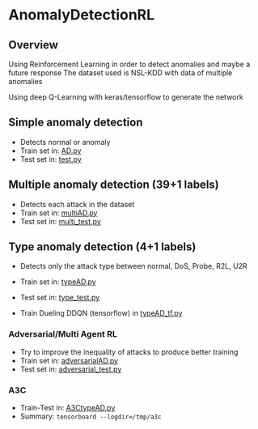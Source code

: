 # AnomalyDetectionRL


## Overview
Using Reinforcement Learning in order to detect anomalies and maybe a future response
The dataset used is NSL-KDD with data of multiple anomalies

Using deep Q-Learning with keras/tensorflow to generate the network
## Simple anomaly detection
- Detects normal or anomaly
- Train set in: [AD.py](https://github.com/gcamfer/Anomaly-ReactionRL/blob/master/estimators/Simple/AD.py)
- Test set in: [test.py](https://github.com/gcamfer/Anomaly-ReactionRL/blob/master/estimators/Simple/test.py)

## Multiple anomaly detection (39+1 labels)
- Detects each attack in the dataset
- Train set in: [multiAD.py](https://github.com/gcamfer/Anomaly-ReactionRL/blob/master/estimators/Multiple/multiAD.py)
- Test set in: [multi_test.py](https://github.com/gcamfer/Anomaly-ReactionRL/blob/master/estimators/Multiple/multi_test.py)

## Type anomaly detection (4+1 labels)
- Detects only the attack type between normal, DoS, Probe, R2L, U2R
- Train set in: [typeAD.py](https://github.com/gcamfer/Anomaly-ReactionRL/blob/master/estimators/Type/typeAD.py)
- Test set in: [type_test.py](https://github.com/gcamfer/Anomaly-ReactionRL/blob/master/estimators/Type/type_test.py)

- Train Dueling DDQN (tensorflow) in [typeAD_tf.py](https://github.com/gcamfer/Anomaly-ReactionRL/blob/master/estimators/Type/typeAD_tf.py)

### Adversarial/Multi Agent RL
- Try to improve the inequality of attacks to produce better training
- Train set in: [adversarialAD.py](https://github.com/gcamfer/Anomaly-ReactionRL/blob/master/estimators/Multi-agent/adversarialAD.py)
- Test set in: [adversarial_test.py](https://github.com/gcamfer/Anomaly-ReactionRL/blob/master/estimators/Multi-agent/adversarial_test.py)

### A3C
- Train-Test in: [A3CtypeAD.py](https://github.com/gcamfer/Anomaly-ReactionRL/blob/master/estimators/A3C/A3CtypeAD.py)
- Summary: `tensorboard --logdir=/tmp/a3c`
